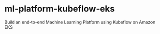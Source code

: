 # ml-platform-kubeflow-eks
Build an end-to-end Machine Learning Platform using Kubeflow on Amazon EKS
